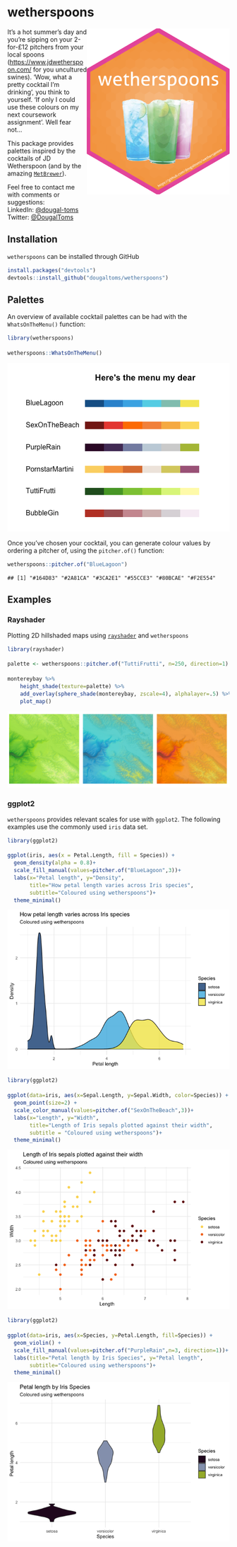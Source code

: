 
<!-- README.md is generated from README.Rmd. Please edit that file -->

# wetherspoons

<img align="right" width=324 height=376 src = "https://github.com/dougaltoms/wetherspoons/blob/master/figures/logo.png" >

It’s a hot summer’s day and you’re sipping on your 2-for-£12 pitchers
from your local spoons (<https://www.jdwetherspoon.com/> for you
uncultured swines). ‘Wow, what a pretty cocktail I’m drinking’, you
think to yourself. ‘If only I could use these colours on my next
coursework assignment’. Well fear not…

This package provides palettes inspired by the cocktails of JD
Wetherspoon (and by the amazing
[`MetBrewer`](https://github.com/BlakeRMills/MetBrewer/)).

Feel free to contact me with comments or suggestions: <br /> LinkedIn:
[@dougal-toms](https://www.linkedin.com/in/dougal-toms/)<br /> Twitter:
[@DougalToms](https://www.twitter.com/DougalToms)

## Installation

`wetherspoons` can be installed through GitHub

``` r
install.packages("devtools")
devtools::install_github("dougaltoms/wetherspoons")
```

## Palettes

An overview of available cocktail palettes can be had with the
`WhatsOnTheMenu()` function:

``` r
library(wetherspoons)

wetherspoons::WhatsOnTheMenu()
```

![](https://github.com/dougaltoms/wetherspoons/blob/master/figures/README_WhatsOnTheMenu.png)<!-- -->

Once you’ve chosen your cocktail, you can generate colour values by
ordering a pitcher of, using the `pitcher.of()` function:

``` r
wetherspoons::pitcher.of("BlueLagoon")
```

    ## [1] "#164D83" "#2A81CA" "#3CA2E1" "#55CCE3" "#80BCAE" "#F2E554"

## Examples

### Rayshader

Plotting 2D hillshaded maps using [`rayshader`](https://www.rayshader.com/) and `wetherspoons`

``` r
library(rayshader)

palette <- wetherspoons::pitcher.of("TuttiFrutti", n=250, direction=1)

montereybay %>%
    height_shade(texture=palette) %>%
    add_overlay(sphere_shade(montereybay, zscale=4), alphalayer=.5) %>%
    plot_map()
```

![](https://github.com/dougaltoms/wetherspoons/blob/master/figures/rayshader.png)<!-- -->

### ggplot2

`wetherspoons` provides relevant scales for use with `ggplot2`. The following examples use the commonly used `iris` data set.

``` r
library(ggplot2)

ggplot(iris, aes(x = Petal.Length, fill = Species)) +
  geom_density(alpha = 0.8)+
  scale_fill_manual(values=pitcher.of("BlueLagoon",3))+
  labs(x="Petal length", y="Density",
       title="How petal length varies across Iris species",
       subtitle="Coloured using wetherspoons")+
  theme_minimal()
```

![](README_files/figure-gfm/unnamed-chunk-4-1.png)<!-- -->

``` r
library(ggplot2)

ggplot(data=iris, aes(x=Sepal.Length, y=Sepal.Width, color=Species)) +
  geom_point(size=2) +
  scale_color_manual(values=pitcher.of("SexOnTheBeach",3))+
  labs(x="Length", y="Width",
       title="Length of Iris sepals plotted against their width",
       subtitle = "Coloured using wetherspoons")+
  theme_minimal()
```

![](README_files/figure-gfm/unnamed-chunk-5-1.png)<!-- -->

``` r
library(ggplot2)

ggplot(data=iris, aes(x=Species, y=Petal.Length, fill=Species)) +
  geom_violin() +
  scale_fill_manual(values=pitcher.of("PurpleRain",n=3, direction=1))+
  labs(title="Petal length by Iris Species", y="Petal length",
       subtitle="Coloured using wetherspoons")+
  theme_minimal()
```

![](README_files/figure-gfm/unnamed-chunk-6-1.png)<!-- -->
